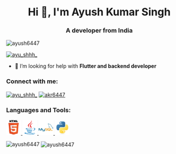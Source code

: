 <h1 align="center">Hi 👋, I'm Ayush Kumar Singh</h1>
<h3 align="center">A developer from India</h3>

<p align="left"> <img src="https://komarev.com/ghpvc/?username=ayush6447&label=Profile%20views&color=0e75b6&style=flat" alt="ayush6447" /> </p>

<p align="left"> <a href="https://twitter.com/ayu_shhh_" target="blank"><img src="https://img.shields.io/twitter/follow/ayu_shhh_?logo=twitter&style=for-the-badge" alt="ayu_shhh_" /></a> </p>

- 🤝 I’m looking for help with **Flutter and backend developer**

<h3 align="left">Connect with me:</h3>
<p align="left">
<a href="https://twitter.com/ayu_shhh_" target="blank"><img align="center" src="https://raw.githubusercontent.com/rahuldkjain/github-profile-readme-generator/master/src/images/icons/Social/twitter.svg" alt="ayu_shhh_" height="30" width="40" /></a>
<a href="https://www.hackerrank.com/akr6447" target="blank"><img align="center" src="https://raw.githubusercontent.com/rahuldkjain/github-profile-readme-generator/master/src/images/icons/Social/hackerrank.svg" alt="akr6447" height="30" width="40" /></a>
</p>

<h3 align="left">Languages and Tools:</h3>
<p align="left"> <a href="https://www.w3.org/html/" target="_blank" rel="noreferrer"> <img src="https://raw.githubusercontent.com/devicons/devicon/master/icons/html5/html5-original-wordmark.svg" alt="html5" width="40" height="40"/> </a> <a href="https://www.java.com" target="_blank" rel="noreferrer"> <img src="https://raw.githubusercontent.com/devicons/devicon/master/icons/java/java-original.svg" alt="java" width="40" height="40"/> </a> <a href="https://www.mysql.com/" target="_blank" rel="noreferrer"> <img src="https://raw.githubusercontent.com/devicons/devicon/master/icons/mysql/mysql-original-wordmark.svg" alt="mysql" width="40" height="40"/> </a> <a href="https://www.python.org" target="_blank" rel="noreferrer"> <img src="https://raw.githubusercontent.com/devicons/devicon/master/icons/python/python-original.svg" alt="python" width="40" height="40"/> </a> </p>

<p><img align="left" src="https://github-readme-stats.vercel.app/api/top-langs?username=ayush6447&show_icons=true&locale=en&layout=compact" alt="ayush6447" /></p>

<p>&nbsp;<img align="center" src="https://github-readme-stats.vercel.app/api?username=ayush6447&show_icons=true&locale=en" alt="ayush6447" /></p>
